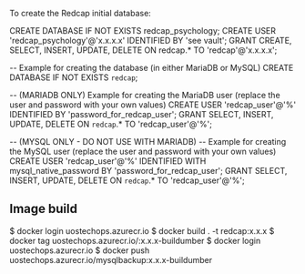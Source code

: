 
To create the Redcap initial database:

CREATE DATABASE IF NOT EXISTS redcap_psychology;
CREATE USER 'redcap_psychology'@'x.x.x.x' IDENTIFIED BY 'see vault';
GRANT CREATE, SELECT, INSERT, UPDATE, DELETE ON redcap.* TO 'redcap'@'x.x.x.x';

-- Example for creating the database (in either MariaDB or MySQL)
CREATE DATABASE IF NOT EXISTS `redcap`;

-- (MARIADB ONLY) Example for creating the MariaDB user (replace the user and password with your own values)
CREATE USER 'redcap_user'@'%' IDENTIFIED BY 'password_for_redcap_user';
GRANT SELECT, INSERT, UPDATE, DELETE ON `redcap`.* TO 'redcap_user'@'%';

-- (MYSQL ONLY - DO NOT USE WITH MARIADB) 
-- Example for creating the MySQL user (replace the user and password with your own values)
CREATE USER 'redcap_user'@'%' IDENTIFIED WITH mysql_native_password BY 'password_for_redcap_user';
GRANT SELECT, INSERT, UPDATE, DELETE ON `redcap`.* TO 'redcap_user'@'%';

## Image build 

$ docker login uostechops.azurecr.io
$ docker build . -t redcap:x.x.x
$ docker tag <imagename> uostechops.azurecr.io/:x.x.x-buildumber
$ docker login uostechops.azurecr.io 
$ docker push uostechops.azurecr.io/mysqlbackup:x.x.x-buildumber


